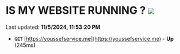 # IS MY WEBSITE RUNNING ? [![](https://img.shields.io/static/v1?label=Sponsor&message=%E2%9D%A4&logo=GitHub&color=%23fe8e86)](https://github.com/sponsors/Youssef-Lehmam)

Last updated: **11/5/2024, 11:53:20 PM**

- `GET` [https://youssefservice.me](https://youssefservice.me) - **Up** (245ms)
